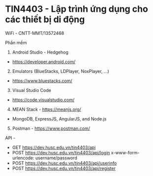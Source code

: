 # TIN4403 - Lập trình ứng dụng cho các thiết bị di động
WiFi - CNTT-MMT/13572468

Phần mềm
1. Android Studio - Hedgehog
 - https://developer.android.com/
2. Emulators (BlueStacks, LDPlayer, NoxPlayer, ...)
 - https://www.bluestacks.com/
3. Visual Studio Code
 - https://code.visualstudio.com/
4. MEAN Stack - https://meanjs.org/
 - MongoDB, ExpressJS, AngularJS, and Node.js

5. Postman - https://www.postman.com/

API - 
 - GET https://dev.husc.edu.vn/tin4403/api
 - POST https://dev.husc.edu.vn/tin4403/api/login
        x-www-form-urlencode: username/password
 - POST https://dev.husc.edu.vn/tin4403/api/userinfo
 - POST https://dev.husc.edu.vn/tin4403/api/register
 